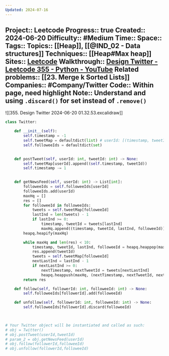 ```yaml
---
Updated: 2024-07-16
---
```

Project:: Leetcode
Progress:: true
Created:: 2024-06-20
Difficulty:: #Medium 
Time:: 
Space:: 
Tags:: 
Topics:: [[Heap]], [[@IND_02 - Data structures]]
Techniques:: [[Heap#Max heap]]
Sites:: [Leetcode](https://leetcode.com/problems/design-twitter/description/)
Walkthrough:: [Design Twitter - Leetcode 355 - Python - YouTube](https://www.youtube.com/watch?v=pNichitDD2E)
Related problems:: [[23. Merge k Sorted Lists]]
Companies:: #Company/Twitter
Code:: Within page, need highlight
Note:: Understand and using `.discard()` for set instead of `.remove()`
---


![[355. Design Twitter 2024-06-20 01.32.53.excalidraw]]


```python
class Twitter:

    def __init__(self):
        self.timestamp = -1
        self.tweetMap = defaultdict(list) # userId: [(timestamp, tweetId)]
        self.followeeIds = defaultdict(set)
        

    def postTweet(self, userId: int, tweetId: int) -> None:
        self.tweetMap[userId].append((self.timestamp, tweetId))
        self.timestamp -= 1
        

    def getNewsFeed(self, userId: int) -> List[int]:
        followeeIds = self.followeeIds[userId]
        followeeIds.add(userId)
        maxHq = []
        res = []
        for followeeId in followeeIds:
            tweets = self.tweetMap[followeeId]
            lastInd = len(tweets) - 1
            if lastInd >= 0:
                timestamp, tweetId = tweets[lastInd]
                maxHq.append((timestamp, tweetId, lastInd, followeeId))
        heapq.heapify(maxHq)

        while maxHq and len(res) < 10:
            timestamp, tweetId, lastInd, followeeId = heapq.heappop(maxHq)
            res.append(tweetId)
            tweets = self.tweetMap[followeeId]
            nextLastInd = lastInd - 1
            if nextLastInd >= 0:
                nextTimestamp, nextTweetId = tweets[nextLastInd]
                heapq.heappush(maxHq, (nextTimestamp, nextTweetId, nextLastInd, followeeId))
        return res

    def follow(self, followerId: int, followeeId: int) -> None:
        self.followeeIds[followerId].add(followeeId)

    def unfollow(self, followerId: int, followeeId: int) -> None:
        self.followeeIds[followerId].discard(followeeId)
        


# Your Twitter object will be instantiated and called as such:
# obj = Twitter()
# obj.postTweet(userId,tweetId)
# param_2 = obj.getNewsFeed(userId)
# obj.follow(followerId,followeeId)
# obj.unfollow(followerId,followeeId)
```